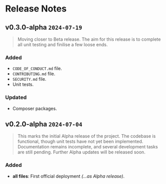 # Release Notes
## v0.3.0-alpha `2024-07-19`
> Moving closer to Beta release. The aim for this release is to complete all unit testing and finilise a few loose ends.

### Added
- `CODE_OF_CONDUCT.md` file.
- `CONTRIBUTING.md` file.
- `SECURITY.md` file.
- Unit tests.

### Updated
- Composer packages.

## v0.2.0-alpha `2024-07-04`
> This marks the initial Alpha release of the project. The codebase is functional, though unit tests have not yet been implemented. Documentation remains incomplete, and several development tasks are still pending. Further Alpha updates will be released soon.

### Added
- **all files**: First official deployment _(...as Alpha release)_.
